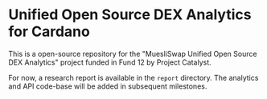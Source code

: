 # Unified Open Source DEX Analytics for Cardano

This is a open-source repository for the "MuesliSwap Unified Open Source DEX Analytics" project funded in Fund 12 by Project Catalyst.

For now, a research report is available in the `report` directory. The analytics and API code-base will be added in subsequent milestones.
